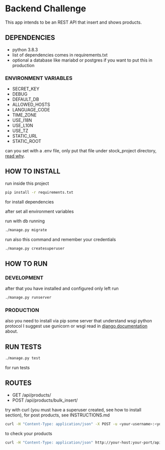 # Backend Challenge

This app intends to be an REST API that insert and shows products.

## DEPENDENCIES

- python 3.8.3
- list of dependencies comes in requirements.txt
- optional a database like mariabd or postgres if you want to put this in production

### ENVIRONMENT VARIABLES

- SECRET_KEY
- DEBUG
- DEFAULT_DB
- ALLOWED_HOSTS
- LANGUAGE_CODE
- TIME_ZONE
- USE_I18N
- USE_L10N
- USE_TZ
- STATIC_URL
- STATIC_ROOT

can you set with a .env file, only put that file under stock_project directory, [read why](https://django-environ.readthedocs.io/en/latest/).

## HOW TO INSTALL

run inside this project

```sh
pip install -r requirements.txt
```

for install dependencies

after set all environment variables

run with db running

```sh
./manage.py migrate
```

run also this command and remember your credentials

```sh
./manage.py createsuperuser
```

## HOW TO RUN

### DEVELOPMENT

after that you have installed and configured only left run

```sh
./manage.py runserver
```

### PRODUCTION

also you need to install via pip some server that understand wsgi python protocol I suggest use gunicorn or wsgi read in [django documentation](https://docs.djangoproject.com/en/3.0/howto/deployment/) about.

## RUN TESTS

```sh
./manage.py test
```

for run tests

## ROUTES

- GET /api/products/
- POST /api/products/bulk_insert/

try with curl (you must have a superuser created, see how to install section), for post products, see INSTRUCTIONS.md

```sh
curl -H "Content-Type: application/json" -X POST -u <your-username>:<your-password> --data '{"products": [{"id": "abc123", "name": "some", "value": 99.9, "discount_value": 10, "stock": 1000}]}' http://your-host:your-port/api/products/bulk_insert/
```

to check your products

```sh
curl -H "Content-Type: application/json" http://your-host:your-port/api/products/
```
